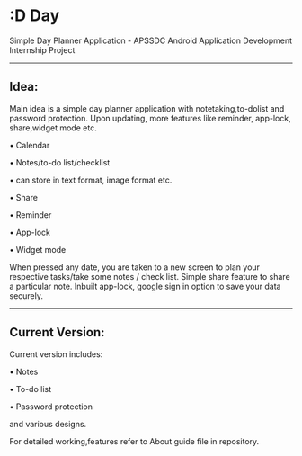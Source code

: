 # :D Day
Simple Day Planner Application - APSSDC Android Application Development Internship Project

---------------------------------------------

Idea:
---

Main idea is a  simple day planner application with notetaking,to-dolist and password protection. Upon updating, more features like reminder, app-lock, share,widget mode etc.

• Calendar

• Notes/to-do list/checklist

• can store in text format, image format etc.

• Share

• Reminder

• App-lock

• Widget mode

When pressed any date, you are taken to a new screen to plan your respective tasks/take some notes / check list. Simple share feature to share a particular note. 
Inbuilt app-lock, google sign in option to save your data securely. 


-------------------------

Current Version:
---

Current version includes:

• Notes

• To-do list

• Password protection

and various designs.


For detailed working,features refer to About guide file in repository.



